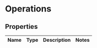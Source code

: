 
# Operations

## Properties
Name | Type | Description | Notes
------------ | ------------- | ------------- | -------------



